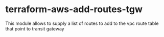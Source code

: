 # terraform-aws-add-routes-tgw
This module allows to supply a list of routes to add to the vpc route table that point to transit gateway
